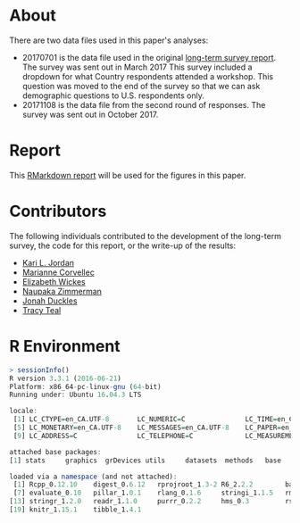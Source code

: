 # About

There are two data files used in this paper's analyses:
+ 20170701 is the data file used in the original [long-term survey report](https://carpentries.github.io/assessment/carpentries/long-term-survey/report.html). The survey was sent out in March 2017 This survey included a dropdown for what Country respondents attended a workshop. This question was moved to the end of the survey so that we can ask demographic questions to U.S. respondents only.
+ 20171108 is the data file from the second round of responses. The survey was sent out in October 2017.

# Report
This [RMarkdown report](https://kariljordan.github.io/ASEE/2018/asee2018.html) will be used for the figures in this paper.

# Contributors
The following individuals contributed to the development of the long-term survey, the code for this report, or the write-up of the results: 
+ [Kari L. Jordan](https://github.com/kariljordan) 
+ [Marianne Corvellec](https://github.com/mkor)  
+ [Elizabeth Wickes](https://github.com/elliewix)
+ [Naupaka Zimmerman](https://github.com/naupaka)
+ [Jonah Duckles](https://github.com/jduckles) 
+ [Tracy Teal](https://github.com/tracykteal) 
  
# R Environment

```r
> sessionInfo()
R version 3.3.1 (2016-06-21)
Platform: x86_64-pc-linux-gnu (64-bit)
Running under: Ubuntu 16.04.3 LTS

locale:
 [1] LC_CTYPE=en_CA.UTF-8       LC_NUMERIC=C               LC_TIME=en_CA.UTF-8        LC_COLLATE=en_CA.UTF-8
 [5] LC_MONETARY=en_CA.UTF-8    LC_MESSAGES=en_CA.UTF-8    LC_PAPER=en_CA.UTF-8       LC_NAME=C
 [9] LC_ADDRESS=C               LC_TELEPHONE=C             LC_MEASUREMENT=en_CA.UTF-8 LC_IDENTIFICATION=C

attached base packages:
[1] stats     graphics  grDevices utils     datasets  methods   base

loaded via a namespace (and not attached):
 [1] Rcpp_0.12.10    digest_0.6.12   rprojroot_1.3-2 R6_2.2.2        backports_1.1.2 magrittr_1.5
 [7] evaluate_0.10   pillar_1.0.1    rlang_0.1.6     stringi_1.1.5   rmarkdown_1.5   tools_3.3.1
[13] stringr_1.2.0   readr_1.1.0     purrr_0.2.2     hms_0.3         rsconnect_0.8.5 htmltools_0.3.6
[19] knitr_1.15.1    tibble_1.4.1
```
